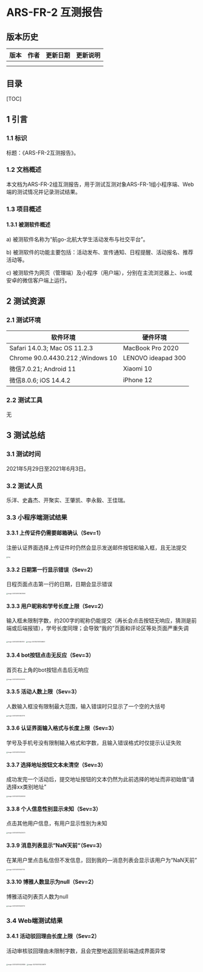 # ARS-FR-2 互测报告

## 版本历史

| 版本 | 作者 | 更新日期 | 更新说明 |
| ---- | ---- | -------- | -------- |
|      |      |          |          |
|      |      |          |          |



## 目录

[TOC]

## 1 引言

### 1.1 标识

标题：《ARS-FR-2互测报告》。

### 1.2 文档概述

本文档为ARS-FR-2组互测报告，用于测试互测对象ARS-FR-1组小程序端、Web端的测试情况并记录测试结果。

### 1.3 项目概述

#### 1.3.1 被测软件概述

a) 被测软件名称为“航go-北航大学生活动发布与社交平台”。

b) 被测软件的功能主要包括：活动发布、宣传通知、日程提醒、活动报名、推荐活动等。

c) 被测软件为网页（管理端）及小程序（用户端），分别在主流浏览器上、ios或安卓的微信客户端上运行。



## 2 测试资源

### 2.1 测试环境

| 软件环境                         | 硬件环境           |
| -------------------------------- | ------------------ |
| Safari 14.0.3; Mac OS 11.2.3     | MacBook Pro 2020   |
| Chrome 90.0.4430.212 ;Windows 10 | LENOVO ideapad 300 |
| 微信7.0.21; Android 11           | Xiaomi 10          |
| 微信8.0.6; iOS 14.4.2            | iPhone 12          |

### 2.2 测试工具

无



## 3 测试总结

### 3.1 测试时间

2021年5月29日至2021年6月3日。



### 3.2 测试人员

乐洋、史鑫杰、开聚实、王肇凯、李永毅、王佳瑞。



### 3.3 小程序端测试结果

#### 3.3.1 上传证件仍需要邮箱确认（Sev=1）

注册认证界面选择上传证件时仍然会显示发送邮件按钮和输入框，且无法提交

<img src="MutualTestReport.assets/800" alt="img" style="zoom: 25%;" />

#### 3.3.2 日期第一行显示错误（Sev=2）

日程页面点击第一行的日期，日期会显示错误

<img src="MutualTestReport.assets/image-20210531013607669.png" alt="image-20210531013607669" style="zoom:25%;" />

#### 3.3.3 用户昵称和学号长度上限（Sev=2）

输入框未限制字数，约200字的昵称仍能提交（再长会点击按钮无响应，猜测是前端或后端报错），学号长度同理；会导致“我的”页面和评论区等处页面严重失调

<img src="MutualTestReport.assets/image-20210531013921137.png" alt="image-20210531013921137" style="zoom:25%;" />

<img src="MutualTestReport.assets/image-20210531013946641.png" alt="image-20210531013946641" style="zoom:25%;" />

#### 3.3.4 bot按钮点击无反应（Sev=3）

首页右上角的bot按钮点击后无响应

<img src="MutualTestReport.assets/image-20210531014416759.png" alt="image-20210531014416759" style="zoom:25%;" />

#### 3.3.5 活动人数上限（Sev=3）

人数输入框没有限制最大范围，输入错误时只显示了一个空的大括号

<img src="MutualTestReport.assets/image-20210531014621770.png" alt="image-20210531014621770" style="zoom:25%;" />

#### 3.3.6 认证界面输入格式与长度上限（Sev=3）

学号及手机号没有限制输入格式和字数，且输入错误格式时仅提示认证失败

<img src="MutualTestReport.assets/image-20210531014756423.png" alt="image-20210531014756423" style="zoom:25%;" />

#### 3.3.7 选择地址按钮文本未清空（Sev=3）

成功发完一个活动后，提交地址按钮的文本仍然为此前选择的地址而非初始值“请选择xx类别地址”

<img src="MutualTestReport.assets/image-20210531015258309.png" alt="image-20210531015258309" style="zoom:25%;" />

#### 3.3.8 个人信息性别显示未知（Sev=3）

点击其他用户信息，有用户显示性别为未知

<img src="MutualTestReport.assets/image-20210531015429272.png" alt="image-20210531015429272" style="zoom:25%;" />

#### 3.3.9 消息列表显示“NaN天前“（Sev=3）

在某用户里点击私信但不发信息，回到我的—消息列表会显示该用户为“NaN天前”

<img src="MutualTestReport.assets/image-20210531015507174.png" alt="image-20210531015507174" style="zoom:25%;" />

#### 3.3.10 博雅人数显示为null（Sev=2）

博雅活动列表页人数为null

<img src="MutualTestReport.assets/image-20210531015539713.png" alt="image-20210531015539713" style="zoom:25%;" />



### 3.4 Web端测试结果

#### 3.4.1 活动驳回理由长度上限（Sev=2）

活动审核驳回理由未限制字数，且会完整地返回至前端造成界面异常

<img src="MutualTestReport.assets/image-20210531014228836.png" alt="image-20210531014228836" style="zoom: 25%;" />

<img src="MutualTestReport.assets/image-20210531014249679.png" alt="image-20210531014249679" style="zoom:25%;" />





